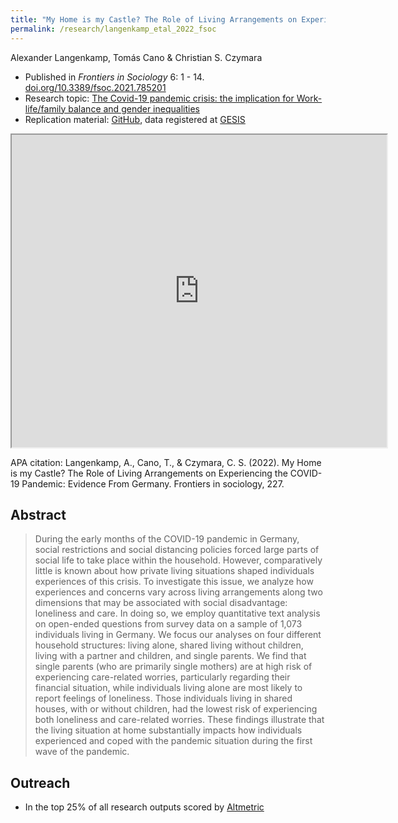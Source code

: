 ```yaml
---
title: "My Home is my Castle? The Role of Living Arrangements on Experiencing the COVID-19 Pandemic: Evidence From Germany"
permalink: /research/langenkamp_etal_2022_fsoc
---
```

Alexander Langenkamp, Tomás Cano & Christian S. Czymara

- Published in *Frontiers in Sociology* 6: 1 - 14. [doi.org/10.3389/fsoc.2021.785201](https://doi.org/10.3389/fsoc.2021.785201)
- Research topic: [The Covid-19 pandemic crisis: the implication for Work-life/family balance and gender inequalities](https://www.frontiersin.org/research-topics/20706/the-covid-19-pandemic-crisis-the-implication-for-work-lifefamily-balance-and-gender-inequalities/articles)
- Replication material: [GitHub](https://github.com/czymara/perceiving-COVID19-in-Germany), data registered at [GESIS](https://doi.org/10.7802/2034)

<iframe src="https://czymara.github.io/files/Langenkamp_2022_My Home is my Castle.pdf" width="600" height="500"></iframe>

APA citation: Langenkamp, A., Cano, T., & Czymara, C. S. (2022). My Home is my Castle? The Role of Living Arrangements on Experiencing the COVID-19 Pandemic: Evidence From Germany. Frontiers in sociology, 227.

Abstract
------
> During the early months of the COVID-19 pandemic in Germany, social restrictions and social distancing policies forced large parts of social life to take place within the household. However, comparatively little is known about how private living situations shaped individuals experiences of this crisis. To investigate this issue, we analyze how experiences and concerns vary across living arrangements along two dimensions that may be associated with social disadvantage: loneliness and care. In doing so, we employ quantitative text analysis on open-ended questions from survey data on a sample of 1,073 individuals living in Germany. We focus our analyses on four different household structures: living alone, shared living without children, living with a partner and children, and single parents. We find that single parents (who are primarily single mothers) are at high risk of experiencing care-related worries, particularly regarding their financial situation, while individuals living alone are most likely to report feelings of loneliness. Those individuals living in shared houses, with or without children, had the lowest risk of experiencing both loneliness and care-related worries. These findings illustrate that the living situation at home substantially impacts how individuals experienced and coped with the pandemic situation during the first wave of the pandemic.

Outreach
------
- In the top 25% of all research outputs scored by [Altmetric](https://frontiers.altmetric.com/details/120653508)

